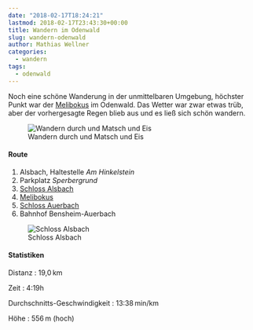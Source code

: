 ```yaml
---
date: "2018-02-17T18:24:21"
lastmod: 2018-02-17T23:43:30+00:00
title: Wandern im Odenwald
slug: wandern-odenwald
author: Mathias Wellner
categories:
  - wandern
tags:
  - odenwald
---
```

Noch eine schöne Wanderung in der unmittelbaren Umgebung, höchster Punkt war der [Melibokus](https://de.wikipedia.org/wiki/Melibokus) im Odenwald. Das Wetter war zwar etwas trüb, aber der vorhergesagte Regen blieb aus und es ließ sich schön wandern. 

<figure>
  <img sizes="100vw" srcset="https://farm5.staticflickr.com/4676/39612745074_e2e1d2972d_n.jpg 320w, https://farm5.staticflickr.com/4676/39612745074_e2e1d2972d_z.jpg 640w, https://farm5.staticflickr.com/4676/39612745074_e2e1d2972d_c.jpg 800w, https://farm5.staticflickr.com/4676/39612745074_0f3ec5145b_h.jpg 1600w, https://farm5.staticflickr.com/4676/39612745074_cef904fdd2_k.jpg 2048w" src="https://farm5.staticflickr.com/4676/39612745074_e2e1d2972d_b.jpg" alt="Wandern durch und Matsch und Eis">
  <figcaption>Wandern durch und Matsch und Eis</figcaption>
</figure>

<!--more-->

#### Route
1. Alsbach, Haltestelle _Am Hinkelstein_
2. Parkplatz _Sperbergrund_
3. [Schloss Alsbach](http://www.schloss-alsbach.org/)
4. [Melibokus](https://de.wikipedia.org/wiki/Melibokus)
5. [Schloss Auerbach](http://www.schloss-auerbach.de/)
6. Bahnhof Bensheim-Auerbach

<figure>
  <img sizes="100vw" srcset="https://farm5.staticflickr.com/4751/38514969540_766762be43_n.jpg 320w, https://farm5.staticflickr.com/4751/38514969540_766762be43_z.jpg 640w, https://farm5.staticflickr.com/4751/38514969540_766762be43_c.jpg 800w, https://farm5.staticflickr.com/4751/38514969540_3ba17f844b_h.jpg 1600w, https://farm5.staticflickr.com/4751/38514969540_eeac88c587_k.jpg 2048w" src="https://farm5.staticflickr.com/4751/38514969540_766762be43_b.jpg" alt="Schloss Alsbach">
  <figcaption>Schloss Alsbach</figcaption>
</figure>


#### Statistiken

Distanz
:  19,0&thinsp;km

Zeit
:  4:19h

Durchschnitts-Geschwindigkeit
:  13:38&thinsp;min/km

Höhe
:  556&thinsp;m (hoch)